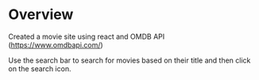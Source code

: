 # Overview
Created a movie site using react and OMDB API (https://www.omdbapi.com/)

Use the search bar to search for movies based on their title and then click on the search icon.
